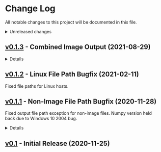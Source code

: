 # Change Log
All notable changes to this project will be documented in this file.

<details>
<summary>Unreleased changes</summary>

### Added
  - 

### Changed
  - 

### Fixed
  - 
</details>


## [v0.1.3](https://github.com/sam210723/himawari-rx/releases/tag/v0.1.3) - Combined Image Output (2021-08-29)
<details>
<summary>Details</summary>

### Added
  - New `combine` option to save imgaes to single folder ([XRIT2PIC](http://www.alblas.demon.nl/wsat/software/soft_msg.html) compatibility, Issue #8)

### Changed
  - Renamed `ignored_channels` option to `ignored`

### Fixed
  - Relative paths when script is not in the CWD (Issue #7)
</details>


## [v0.1.2](https://github.com/sam210723/himawari-rx/releases/tag/v0.1.2) - Linux File Path Bugfix (2021-02-11)

Fixed file paths for Linux hosts.


## [v0.1.1](https://github.com/sam210723/himawari-rx/releases/tag/v0.1.1) - Non-Image File Path Bugfix (2020-11-28)

Fixed output file path exception for non-image files. Numpy version held back due to Windows 10 2004 bug.

<details>
<summary>Details</summary>

### Added
  - Launcher ``.bat`` file in release ZIP
  - Quickstart in README

### Changed
  - Limit numpy version to 1.19.3 (see https://stackoverflow.com/q/64729944)

### Fixed
  - Output path for non-image files
</details>


## [v0.1](https://github.com/sam210723/himawari-rx/releases/tag/v0.1) - Initial Release (2020-11-25)
